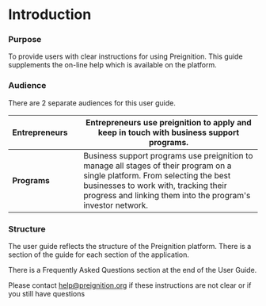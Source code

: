 # Introduction

### Purpose <a href="purpose" id="purpose"></a>

To provide users with clear instructions for using Preignition.   This guide supplements the on-line help which is available on the platform.

### Audience <a href="audience" id="audience"></a>

There are 2 separate audiences for this user guide.

| Entrepreneurs |   | Entrepreneurs use preignition to apply and keep in touch with business support programs.                                                                                                                                              |
| ------------- | - | ------------------------------------------------------------------------------------------------------------------------------------------------------------------------------------------------------------------------------------- |
| **Programs**  |   | Business support programs use preignition to manage all stages of their program on a single platform.  From selecting the best businesses to work with, tracking their progress and linking them into the program's investor network. |

### Structure <a href="structure" id="structure"></a>

The user guide reflects the structure of the Preignition platform.  There is a section of the guide for each section of the application.  

There is a Frequently Asked Questions section at the end of the User Guide.

Please contact help@preignition.org if these instructions are not clear or if you still have questions
